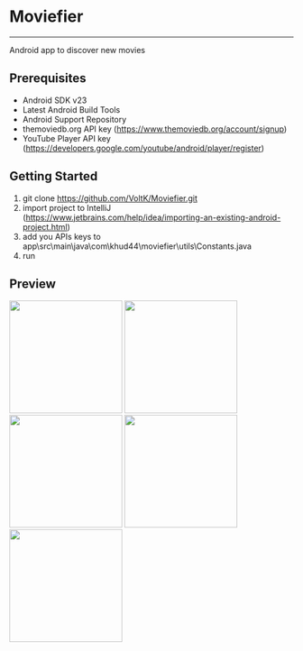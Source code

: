 # Moviefier
***

Android app to discover new movies

## Prerequisites

* Android SDK v23
* Latest Android Build Tools
* Android Support Repository
* themoviedb.org API key (https://www.themoviedb.org/account/signup)
* YouTube Player API key (https://developers.google.com/youtube/android/player/register)

## Getting Started

1. git clone https://github.com/VoltK/Moviefier.git
2. import project to IntelliJ (https://www.jetbrains.com/help/idea/importing-an-existing-android-project.html)
3. add you APIs keys to app\src\main\java\com\khud44\moviefier\utils\Constants.java
4. run

## Preview

<img src = "https://user-images.githubusercontent.com/42512548/66279170-4f412d80-e875-11e9-89a7-06959722caea.jpg" width="200">

<img src = "https://user-images.githubusercontent.com/42512548/66279163-481a1f80-e875-11e9-931c-46bfa3e92028.jpg" width="200">

<img src = "https://user-images.githubusercontent.com/42512548/66279164-49e3e300-e875-11e9-88ef-1f462e71e9cf.jpg" width="200">

<img src = "https://user-images.githubusercontent.com/42512548/66279167-4bada680-e875-11e9-9304-81bfac9f164f.jpg" width="200">

<img src = "https://user-images.githubusercontent.com/42512548/66279168-4c463d00-e875-11e9-99e4-994019d43414.jpg" width="200">

